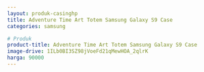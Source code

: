 ```yaml
---
layout: produk-casinghp
title: Adventure Time Art Totem Samsung Galaxy S9 Case
categories: samsung

# Produk
product-title: Adventure Time Art Totem Samsung Galaxy S9 Case
image-drive: 1ILb0BI3SZ98jVoeFd21qMewHOA_2qlrK
harga: 90000
---
```

